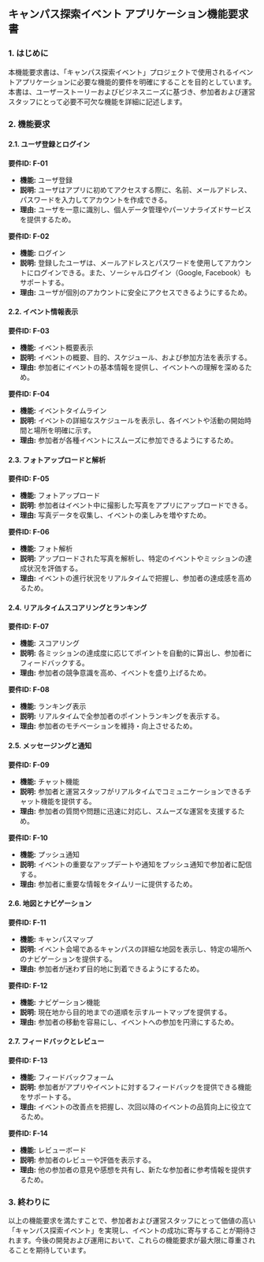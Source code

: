 ## キャンパス探索イベント アプリケーション機能要求書

### 1. はじめに
本機能要求書は、「キャンパス探索イベント」プロジェクトで使用されるイベントアプリケーションに必要な機能的要件を明確にすることを目的としています。本書は、ユーザーストーリーおよびビジネスニーズに基づき、参加者および運営スタッフにとって必要不可欠な機能を詳細に記述します。

### 2. 機能要求

#### 2.1. ユーザ登録とログイン

**要件ID: F-01**
- **機能:** ユーザ登録
- **説明:** ユーザはアプリに初めてアクセスする際に、名前、メールアドレス、パスワードを入力してアカウントを作成できる。
- **理由:** ユーザを一意に識別し、個人データ管理やパーソナライズドサービスを提供するため。

**要件ID: F-02**
- **機能:** ログイン
- **説明:** 登録したユーザは、メールアドレスとパスワードを使用してアカウントにログインできる。また、ソーシャルログイン（Google, Facebook）もサポートする。
- **理由:** ユーザが個別のアカウントに安全にアクセスできるようにするため。

#### 2.2. イベント情報表示

**要件ID: F-03**
- **機能:** イベント概要表示
- **説明:** イベントの概要、目的、スケジュール、および参加方法を表示する。
- **理由:** 参加者にイベントの基本情報を提供し、イベントへの理解を深めるため。

**要件ID: F-04**
- **機能:** イベントタイムライン
- **説明:** イベントの詳細なスケジュールを表示し、各イベントや活動の開始時間と場所を明確に示す。
- **理由:** 参加者が各種イベントにスムーズに参加できるようにするため。

#### 2.3. フォトアップロードと解析

**要件ID: F-05**
- **機能:** フォトアップロード
- **説明:** 参加者はイベント中に撮影した写真をアプリにアップロードできる。
- **理由:** 写真データを収集し、イベントの楽しみを増やすため。

**要件ID: F-06**
- **機能:** フォト解析
- **説明:** アップロードされた写真を解析し、特定のイベントやミッションの達成状況を評価する。
- **理由:** イベントの進行状況をリアルタイムで把握し、参加者の達成感を高めるため。

#### 2.4. リアルタイムスコアリングとランキング

**要件ID: F-07**
- **機能:** スコアリング
- **説明:** 各ミッションの達成度に応じてポイントを自動的に算出し、参加者にフィードバックする。
- **理由:** 参加者の競争意識を高め、イベントを盛り上げるため。

**要件ID: F-08**
- **機能:** ランキング表示
- **説明:** リアルタイムで全参加者のポイントランキングを表示する。
- **理由:** 参加者のモチベーションを維持・向上させるため。

#### 2.5. メッセージングと通知

**要件ID: F-09**
- **機能:** チャット機能
- **説明:** 参加者と運営スタッフがリアルタイムでコミュニケーションできるチャット機能を提供する。
- **理由:** 参加者の質問や問題に迅速に対応し、スムーズな運営を支援するため。

**要件ID: F-10**
- **機能:** プッシュ通知
- **説明:** イベントの重要なアップデートや通知をプッシュ通知で参加者に配信する。
- **理由:** 参加者に重要な情報をタイムリーに提供するため。

#### 2.6. 地図とナビゲーション

**要件ID: F-11**
- **機能:** キャンパスマップ
- **説明:** イベント会場であるキャンパスの詳細な地図を表示し、特定の場所へのナビゲーションを提供する。
- **理由:** 参加者が迷わず目的地に到着できるようにするため。

**要件ID: F-12**
- **機能:** ナビゲーション機能
- **説明:** 現在地から目的地までの道順を示すルートマップを提供する。
- **理由:** 参加者の移動を容易にし、イベントへの参加を円滑にするため。

#### 2.7. フィードバックとレビュー

**要件ID: F-13**
- **機能:** フィードバックフォーム
- **説明:** 参加者がアプリやイベントに対するフィードバックを提供できる機能をサポートする。
- **理由:** イベントの改善点を把握し、次回以降のイベントの品質向上に役立てるため。

**要件ID: F-14**
- **機能:** レビューボード
- **説明:** 参加者のレビューや評価を表示する。
- **理由:** 他の参加者の意見や感想を共有し、新たな参加者に参考情報を提供するため。

### 3. 終わりに
以上の機能要求を満たすことで、参加者および運営スタッフにとって価値の高い「キャンパス探索イベント」を実現し、イベントの成功に寄与することが期待されます。今後の開発および運用において、これらの機能要求が最大限に尊重されることを期待しています。
